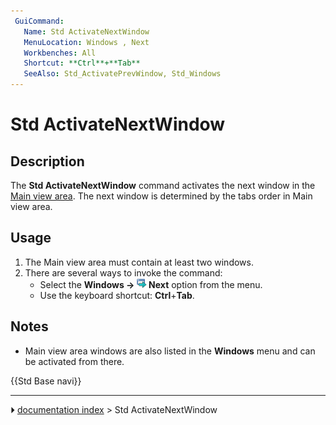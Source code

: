 ```yaml
---
 GuiCommand:
   Name: Std ActivateNextWindow
   MenuLocation: Windows , Next
   Workbenches: All
   Shortcut: **Ctrl**+**Tab**
   SeeAlso: Std_ActivatePrevWindow, Std_Windows
---
```


# Std ActivateNextWindow

## Description

The **Std ActivateNextWindow** command activates the next window in the [Main view area](Main_view_area.md). The next window is determined by the tabs order in Main view area.

## Usage

1.  The Main view area must contain at least two windows.
2.  There are several ways to invoke the command:
    -   Select the **Windows → <img src="images/Std_ActivateNextWindow.svg" width=16px> Next** option from the menu.
    -   Use the keyboard shortcut: **Ctrl**+**Tab**.

## Notes

-   Main view area windows are also listed in the **Windows** menu and can be activated from there.




 {{Std Base navi}}



---
⏵ [documentation index](../README.md) > Std ActivateNextWindow
